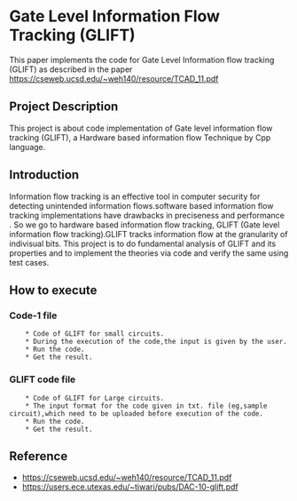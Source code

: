 
# Gate Level Information Flow Tracking (GLIFT)

This paper implements the code for Gate Level Information flow tracking (GLIFT) as described in the paper  https://cseweb.ucsd.edu/~weh140/resource/TCAD_11.pdf

## Project Description
This project is about code implementation of Gate level information flow tracking (GLIFT), a Hardware based information flow Technique by Cpp language.
   
## Introduction
Information flow tracking is an effective tool in computer security for detecting unintended information flows.software based information flow tracking 
implementations have drawbacks in preciseness and performance . So we go to hardware based information flow tracking, GLIFT (Gate level information flow tracking).GLIFT tracks information flow at the granularity of indivisual bits.
This project is to do fundamental analysis of GLIFT and its properties and to implement the theories via code and verify the same using test cases.

## How to execute

### Code-1 file
        * Code of GLIFT for small circuits.
        * During the execution of the code,the input is given by the user.
        * Run the code.
        * Get the result.
### GLIFT code file
        * Code of GLIFT for Large circuits.
        * The input format for the code given in txt. file (eg,sample circuit),which need to be uploaded before execution of the code.
        * Run the code.
        * Get the result. 
## Reference
* https://cseweb.ucsd.edu/~weh140/resource/TCAD_11.pdf
* https://users.ece.utexas.edu/~tiwari/pubs/DAC-10-glift.pdf

